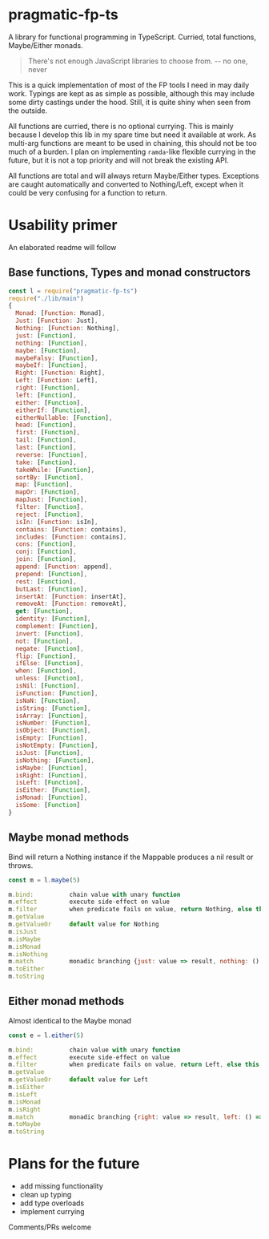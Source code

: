 # pragmatic-fp-ts

A library for functional programming in TypeScript. Curried, total
functions, Maybe/Either monads.

> There's not enough JavaScript libraries to choose from.
-- no one, never

This is a quick implementation of most of the FP tools I need in may
daily work. Typings are kept as as simple as possible, although this
may include some dirty castings under the hood. Still, it is quite
shiny when seen from the outside.

All functions are curried, there is no optional currying. This is
mainly because I develop this lib in my spare time but need it
available at work. As multi-arg functions are meant to be used in
chaining, this should not be too much of a burden. I plan on
implementing `ramda`-like flexible currying in the future, but it is
not a top priority and will not break the existing API.

All functions are total and will always return Maybe/Either
types. Exceptions are caught automatically and converted to
Nothing/Left, except when it could be very confusing for a function to
return.

# Usability primer

An elaborated readme will follow

## Base functions, Types and monad constructors

``` javascript
const l = require("pragmatic-fp-ts")
require("./lib/main")
{
  Monad: [Function: Monad],
  Just: [Function: Just],
  Nothing: [Function: Nothing],
  just: [Function],
  nothing: [Function],
  maybe: [Function],
  maybeFalsy: [Function],
  maybeIf: [Function],
  Right: [Function: Right],
  Left: [Function: Left],
  right: [Function],
  left: [Function],
  either: [Function],
  eitherIf: [Function],
  eitherNullable: [Function],
  head: [Function],
  first: [Function],
  tail: [Function],
  last: [Function],
  reverse: [Function],
  take: [Function],
  takeWhile: [Function],
  sortBy: [Function],
  map: [Function],
  mapOr: [Function],
  mapJust: [Function],
  filter: [Function],
  reject: [Function],
  isIn: [Function: isIn],
  contains: [Function: contains],
  includes: [Function: contains],
  cons: [Function],
  conj: [Function],
  join: [Function],
  append: [Function: append],
  prepend: [Function],
  rest: [Function],
  butLast: [Function],
  insertAt: [Function: insertAt],
  removeAt: [Function: removeAt],
  get: [Function],
  identity: [Function],
  complement: [Function],
  invert: [Function],
  not: [Function],
  negate: [Function],
  flip: [Function],
  ifElse: [Function],
  when: [Function],
  unless: [Function],
  isNil: [Function],
  isFunction: [Function],
  isNaN: [Function],
  isString: [Function],
  isArray: [Function],
  isNumber: [Function],
  isObject: [Function],
  isEmpty: [Function],
  isNotEmpty: [Function],
  isJust: [Function],
  isNothing: [Function],
  isMaybe: [Function],
  isRight: [Function],
  isLeft: [Function],
  isEither: [Function],
  isMonad: [Function],
  isSome: [Function]
}

```

## Maybe monad methods

Bind will return a Nothing instance if the Mappable produces a nil result or throws.

``` javascript
const m = l.maybe(5)

m.bind:          chain value with unary function
m.effect         execute side-effect on value
m.filter         when predicate fails on value, return Nothing, else this
m.getValue
m.getValueOr     default value for Nothing
m.isJust
m.isMaybe
m.isMonad
m.isNothing
m.match          monadic branching {just: value => result, nothing: () => result}
m.toEither
m.toString

```

## Either monad methods

Almost identical to the Maybe monad

``` javascript
const e = l.either(5)

m.bind:          chain value with unary function
m.effect         execute side-effect on value
m.filter         when predicate fails on value, return Left, else this
m.getValue
m.getValueOr     default value for Left
m.isEither
m.isLeft
m.isMonad
m.isRight
m.match          monadic branching {right: value => result, left: () => result}
m.toMaybe
m.toString

```

# Plans for the future

- add missing functionality
- clean up typing
- add type overloads
- implement currying

Comments/PRs welcome
